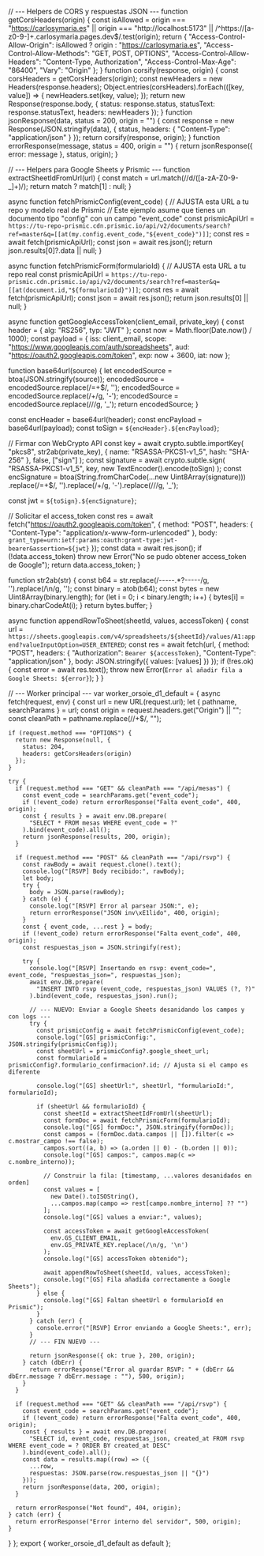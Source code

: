 // --- Helpers de CORS y respuestas JSON ---
function getCorsHeaders(origin) {
  const isAllowed = origin === "https://carlosymaria.es" || origin === "http://localhost:5173" || /^https:\/\/[a-z0-9-]+\.carlosymaria\.pages\.dev$/.test(origin);
  return {
    "Access-Control-Allow-Origin": isAllowed ? origin : "https://carlosymaria.es",
    "Access-Control-Allow-Methods": "GET, POST, OPTIONS",
    "Access-Control-Allow-Headers": "Content-Type, Authorization",
    "Access-Control-Max-Age": "86400",
    "Vary": "Origin"
  };
}
function corsify(response, origin) {
  const corsHeaders = getCorsHeaders(origin);
  const newHeaders = new Headers(response.headers);
  Object.entries(corsHeaders).forEach(([key, value]) => {
    newHeaders.set(key, value);
  });
  return new Response(response.body, {
    status: response.status,
    statusText: response.statusText,
    headers: newHeaders
  });
}
function jsonResponse(data, status = 200, origin = "") {
  const response = new Response(JSON.stringify(data), {
    status,
    headers: {
      "Content-Type": "application/json"
    }
  });
  return corsify(response, origin);
}
function errorResponse(message, status = 400, origin = "") {
  return jsonResponse({ error: message }, status, origin);
}

// --- Helpers para Google Sheets y Prismic ---
function extractSheetIdFromUrl(url) {
  const match = url.match(/\/d\/([a-zA-Z0-9-_]+)/);
  return match ? match[1] : null;
}

async function fetchPrismicConfig(event_code) {
  // AJUSTA esta URL a tu repo y modelo real de Prismic
  // Este ejemplo asume que tienes un documento tipo "config" con un campo "event_code"
  const prismicApiUrl = `https://tu-repo-prismic.cdn.prismic.io/api/v2/documents/search?ref=master&q=[[at(my.config.event_code,"${event_code}")]]`;
  const res = await fetch(prismicApiUrl);
  const json = await res.json();
  return json.results[0]?.data || null;
}

async function fetchPrismicForm(formularioId) {
  // AJUSTA esta URL a tu repo real
  const prismicApiUrl = `https://tu-repo-prismic.cdn.prismic.io/api/v2/documents/search?ref=master&q=[[at(document.id,"${formularioId}")]]`;
  const res = await fetch(prismicApiUrl);
  const json = await res.json();
  return json.results[0] || null;
}

async function getGoogleAccessToken(client_email, private_key) {
  const header = {
    alg: "RS256",
    typ: "JWT"
  };
  const now = Math.floor(Date.now() / 1000);
  const payload = {
    iss: client_email,
    scope: "https://www.googleapis.com/auth/spreadsheets",
    aud: "https://oauth2.googleapis.com/token",
    exp: now + 3600,
    iat: now
  };

  function base64url(source) {
    let encodedSource = btoa(JSON.stringify(source));
    encodedSource = encodedSource.replace(/=+$/, '');
    encodedSource = encodedSource.replace(/\+/g, '-');
    encodedSource = encodedSource.replace(/\//g, '_');
    return encodedSource;
  }

  const encHeader = base64url(header);
  const encPayload = base64url(payload);
  const toSign = `${encHeader}.${encPayload}`;

  // Firmar con WebCrypto API
  const key = await crypto.subtle.importKey(
    "pkcs8",
    str2ab(private_key),
    { name: "RSASSA-PKCS1-v1_5", hash: "SHA-256" },
    false,
    ["sign"]
  );
  const signature = await crypto.subtle.sign(
    "RSASSA-PKCS1-v1_5",
    key,
    new TextEncoder().encode(toSign)
  );
  const encSignature = btoa(String.fromCharCode(...new Uint8Array(signature)))
    .replace(/=+$/, '').replace(/\+/g, '-').replace(/\//g, '_');

  const jwt = `${toSign}.${encSignature}`;

  // Solicitar el access_token
  const res = await fetch("https://oauth2.googleapis.com/token", {
    method: "POST",
    headers: { "Content-Type": "application/x-www-form-urlencoded" },
    body: `grant_type=urn:ietf:params:oauth:grant-type:jwt-bearer&assertion=${jwt}`
  });
  const data = await res.json();
  if (!data.access_token) throw new Error("No se pudo obtener access_token de Google");
  return data.access_token;
}

function str2ab(str) {
  const b64 = str.replace(/-----.*?-----/g, '').replace(/\n/g, '');
  const binary = atob(b64);
  const bytes = new Uint8Array(binary.length);
  for (let i = 0; i < binary.length; i++) {
    bytes[i] = binary.charCodeAt(i);
  }
  return bytes.buffer;
}

async function appendRowToSheet(sheetId, values, accessToken) {
  const url = `https://sheets.googleapis.com/v4/spreadsheets/${sheetId}/values/A1:append?valueInputOption=USER_ENTERED`;
  const res = await fetch(url, {
    method: "POST",
    headers: {
      "Authorization": `Bearer ${accessToken}`,
      "Content-Type": "application/json"
    },
    body: JSON.stringify({ values: [values] })
  });
  if (!res.ok) {
    const error = await res.text();
    throw new Error(`Error al añadir fila a Google Sheets: ${error}`);
  }
}

// --- Worker principal ---
var worker_orsoie_d1_default = {
  async fetch(request, env) {
    const url = new URL(request.url);
    let { pathname, searchParams } = url;
    const origin = request.headers.get("Origin") || "";
    const cleanPath = pathname.replace(/\/+$/, "");

    if (request.method === "OPTIONS") {
      return new Response(null, {
        status: 204,
        headers: getCorsHeaders(origin)
      });
    }

    try {
      if (request.method === "GET" && cleanPath === "/api/mesas") {
        const event_code = searchParams.get("event_code");
        if (!event_code) return errorResponse("Falta event_code", 400, origin);
        const { results } = await env.DB.prepare(
          "SELECT * FROM mesas WHERE event_code = ?"
        ).bind(event_code).all();
        return jsonResponse(results, 200, origin);
      }

      if (request.method === "POST" && cleanPath === "/api/rsvp") {
        const rawBody = await request.clone().text();
        console.log("[RSVP] Body recibido:", rawBody);
        let body;
        try {
          body = JSON.parse(rawBody);
        } catch (e) {
          console.log("[RSVP] Error al parsear JSON:", e);
          return errorResponse("JSON inv\xE1lido", 400, origin);
        }
        const { event_code, ...rest } = body;
        if (!event_code) return errorResponse("Falta event_code", 400, origin);
        const respuestas_json = JSON.stringify(rest);

        try {
          console.log("[RSVP] Insertando en rsvp: event_code=", event_code, "respuestas_json=", respuestas_json);
          await env.DB.prepare(
            "INSERT INTO rsvp (event_code, respuestas_json) VALUES (?, ?)"
          ).bind(event_code, respuestas_json).run();

          // --- NUEVO: Enviar a Google Sheets desanidando los campos y con logs ---
          try {
            const prismicConfig = await fetchPrismicConfig(event_code);
            console.log("[GS] prismicConfig:", JSON.stringify(prismicConfig));
            const sheetUrl = prismicConfig?.google_sheet_url;
            const formularioId = prismicConfig?.formulario_confirmacion?.id; // Ajusta si el campo es diferente

            console.log("[GS] sheetUrl:", sheetUrl, "formularioId:", formularioId);

            if (sheetUrl && formularioId) {
              const sheetId = extractSheetIdFromUrl(sheetUrl);
              const formDoc = await fetchPrismicForm(formularioId);
              console.log("[GS] formDoc:", JSON.stringify(formDoc));
              const campos = (formDoc.data.campos || []).filter(c => c.mostrar_campo !== false);
              campos.sort((a, b) => (a.orden || 0) - (b.orden || 0));
              console.log("[GS] campos:", campos.map(c => c.nombre_interno));

              // Construir la fila: [timestamp, ...valores desanidados en orden]
              const values = [
                new Date().toISOString(),
                ...campos.map(campo => rest[campo.nombre_interno] ?? "")
              ];
              console.log("[GS] values a enviar:", values);

              const accessToken = await getGoogleAccessToken(
                env.GS_CLIENT_EMAIL,
                env.GS_PRIVATE_KEY.replace(/\n/g, '\n')
              );
              console.log("[GS] accessToken obtenido");

              await appendRowToSheet(sheetId, values, accessToken);
              console.log("[GS] Fila añadida correctamente a Google Sheets");
            } else {
              console.log("[GS] Faltan sheetUrl o formularioId en Prismic");
            }
          } catch (err) {
            console.error("[RSVP] Error enviando a Google Sheets:", err);
          }
          // --- FIN NUEVO ---

          return jsonResponse({ ok: true }, 200, origin);
        } catch (dbErr) {
          return errorResponse("Error al guardar RSVP: " + (dbErr && dbErr.message ? dbErr.message : ""), 500, origin);
        }
      }

      if (request.method === "GET" && cleanPath === "/api/rsvp") {
        const event_code = searchParams.get("event_code");
        if (!event_code) return errorResponse("Falta event_code", 400, origin);
        const { results } = await env.DB.prepare(
          "SELECT id, event_code, respuestas_json, created_at FROM rsvp WHERE event_code = ? ORDER BY created_at DESC"
        ).bind(event_code).all();
        const data = results.map((row) => ({
          ...row,
          respuestas: JSON.parse(row.respuestas_json || "{}")
        }));
        return jsonResponse(data, 200, origin);
      }

      return errorResponse("Not found", 404, origin);
    } catch (err) {
      return errorResponse("Error interno del servidor", 500, origin);
    }
  }
};
export {
  worker_orsoie_d1_default as default
};